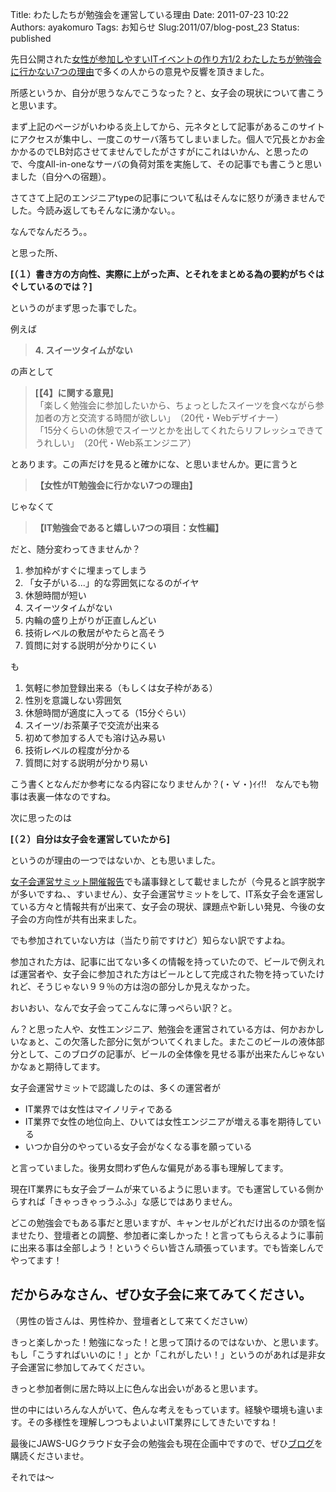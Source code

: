 Title: わたしたちが勉強会を運営している理由
Date: 2011-07-23 10:22
Authors: ayakomuro
Tags:  お知らせ
Slug:2011/07/blog-post_23
Status: published

先日公開された[女性が参加しやすいITイベントの作り方1/2 わたしたちが勉強会に行かない7つの理由](http://engineer.typemag.jp/entra/2011/07/-it6.php)で多くの人からの意見や反響を頂きました。  

所感というか、自分が思うなんでこうなった？と、女子会の現状について書こうと思います。  


まず上記のページがいわゆる炎上してから、元ネタとして記事があるこのサイトにアクセスが集中し、一度このサーバ落ちてしまいました。個人で冗長とかお金かかるのでLB対応させてませんでしたがさすがにこれはいかん、と思ったので、今度All-in-oneなサーバの負荷対策を実施して、その記事でも書こうと思いました（自分への宿題）。  

さてさて上記のエンジニアtypeの記事について私はそんなに怒りが湧きませんでした。今読み返してもそんなに湧かない。。  

なんでなんだろう。。  

と思った所、  

**[（１）書き方の方向性、実際に上がった声、とそれをまとめる為の要約がちぐはぐしているのでは？]**  

というのがまず思った事でした。  

例えば  


> **4. スイーツタイムがない**


の声として  


> ****[【4】に関する意見]****  
> 「楽しく勉強会に参加したいから、ちょっとしたスイーツを食べながら参加者の方と交流する時間が欲しい」　（20代・Webデザイナー）  
> 「15分くらいの休憩でスイーツとかを出してくれたらリフレッシュできてうれしい」　（20代・Web系エンジニア）


とあります。この声だけを見ると確かにな、と思いませんか。更に言うと  


> **【女性がIT勉強会に行かない7つの理由】**


じゃなくて  


> **【IT勉強会であると嬉しい7つの項目：女性編】**


だと、随分変わってきませんか？  

1.  参加枠がすぐに埋まってしまう
2.  「女子がいる\...」的な雰囲気になるのがイヤ
3.  休憩時間が短い
4.  スイーツタイムがない
5.  内輪の盛り上がりが正直しんどい
6.  技術レベルの敷居がやたらと高そう
7.  質問に対する説明が分かりにくい


も  

1.  気軽に参加登録出来る（もしくは女子枠がある）
2.  性別を意識しない雰囲気
3.  休憩時間が適度に入ってる（15分ぐらい）
4.  スイーツ/お茶菓子で交流が出来る
5.  初めて参加する人でも溶け込み易い
6.  技術レベルの程度が分かる
7.  質問に対する説明が分かり易い


こう書くとなんだか参考になる内容になりませんか？(・∀・)ｲｲ!!　なんでも物事は表裏一体なのですね。  

次に思ったのは  

**[（２）自分は女子会を運営していたから]**  

というのが理由の一つではないか、とも思いました。  

[女子会運営サミット開催報告](http://www.popowa.com/archives/1125)でも議事録として載せましたが（今見ると誤字脱字が多いですね、、すいません）、女子会運営サミットをして、IT系女子会を運営している方々と情報共有が出来て、女子会の現状、課題点や新しい発見、今後の女子会の方向性が共有出来ました。  

でも参加されていない方は（当たり前ですけど）知らない訳ですよね。  

参加された方は、記事に出てない多くの情報を持っていたので、ビールで例えれば運営者や、女子会に参加された方はビールとして完成された物を持っていたけれど、そうじゃない９９％の方は泡の部分しか見えなかった。  

おいおい、なんで女子会ってこんなに薄っぺらい訳？と。  

ん？と思った人や、女性エンジニア、勉強会を運営されている方は、何かおかしいなぁと、この欠落した部分に気がついてくれました。またこのビールの液体部分として、このブログの記事が、ビールの全体像を見せる事が出来たんじゃないかなぁと期待してます。  

女子会運営サミットで認識したのは、多くの運営者が  

-   IT業界では女性はマイノリティである
-   IT業界で女性の地位向上、ひいては女性エンジニアが増える事を期待している
-   いつか自分のやっている女子会がなくなる事を願っている


と言っていました。後男女問わず色んな偏見がある事も理解してます。  

現在IT業界にも女子会ブームが来ているように思います。でも運営している側からすれば「きゃっきゃっうふふ」な感じではありません。  

どこの勉強会でもある事だと思いますが、キャンセルがどれだけ出るのか頭を悩ませたり、登壇者との調整、参加者に楽しかった！と言ってもらえるように事前に出来る事は全部しよう！というぐらい皆さん頑張っています。でも皆楽しんでやってます！  


だからみなさん、ぜひ女子会に来てみてください。
----------------------------------------------


（男性の皆さんは、男性枠か、登壇者として来てくださいw）  

きっと楽しかった！勉強になった！と思って頂けるのではないか、と思います。もし「こうすればいいのに！」とか「これがしたい！」というのがあれば是非女子会運営に参加してみてください。  

きっと参加者側に居た時以上に色んな出会いがあると思います。  

世の中にはいろんな人がいて、色んな考えをもっています。経験や環境も違います。その多様性を理解しつつもよいよいIT業界にしてきたいですね！  

最後にJAWS-UGクラウド女子会の勉強会も現在企画中ですので、ぜひ[ブログ](http://cloudgirls.blogspot.com/)を購読くださいませ。  

それでは〜
